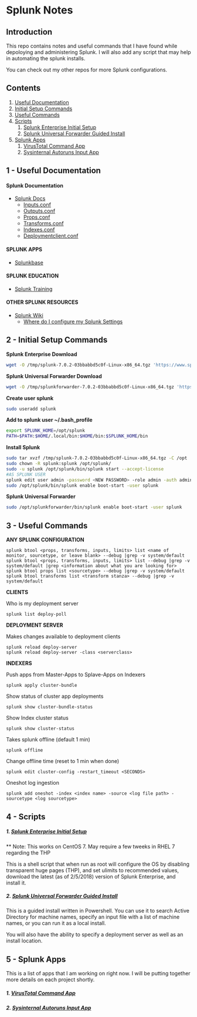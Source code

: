 # Splunk Notes

## Introduction
This repo contains notes and useful commands that I have found while depoloying and administering Splunk. I will also add any script that may help in automating the splunk installs.

You can check out my other repos for more Splunk configurations.

## Contents

1. [Useful Documentation](#1---useful-documentation)
2. [Initial Setup Commands](#2---initial-setup-commands)
3. [Useful Commands](#3---useful-commands)
4. [Scripts](#4---scripts)
	1. [Splunk Enterprise Initial Setup](#1-splunk-enterprise-initial-setup)
	2. [Splunk Universal Forwarder Guided Install](#2-splunk-universal-forwarder-guided-install)
5. [Splunk Apps](#5---splunk-apps)
	1. [VirusTotal Command App](#1-virustotal-command-app)
	2. [Sysinternal Autoruns Input App](#2-sysinternal-autoruns-input-app)

## 1 - Useful Documentation

#### Splunk Documentation
* [Splunk Docs](http://docs.splunk.com/Documentation)
  * [Inputs.conf](http://docs.splunk.com/Documentation/Splunk/7.0.2/admin/Inputsconf)
  * [Outputs.conf](http://docs.splunk.com/Documentation/Splunk/7.0.2/admin/Outputsconf)
  * [Props.conf](http://docs.splunk.com/Documentation/Splunk/7.0.2/admin/Propsconf)
  * [Transforms.conf](http://docs.splunk.com/Documentation/Splunk/7.0.2/admin/Transformsconf)
  * [Indexes.conf](http://docs.splunk.com/Documentation/Splunk/7.0.2/admin/Indexesconf)
  * [Deploymentclient.conf](http://docs.splunk.com/Documentation/Splunk/7.0.2/admin/Deploymentclientconf)
  
#### SPLUNK APPS
* [Splunkbase](https://splunkbase.splunk.com/)
  
#### SPLUNK EDUCATION
* [Splunk Training](https://www.splunk.com/en_us/view/education/SP-CAAAAH9)
  
#### OTHER SPLUNK RESOURCES
* [Splunk Wiki](https://wiki.splunk.com/Main_Page)
  * [Where do I configure my Splunk Settings](https://wiki.splunk.com/Where_do_I_configure_my_Splunk_settings%3F)

## 2 - Initial Setup Commands

**Splunk Enterprise Download**
```bash
wget -O /tmp/splunk-7.0.2-03bbabbd5c0f-Linux-x86_64.tgz 'https://www.splunk.com/bin/splunk/DownloadActivityServlet?architecture=x86_64&platform=linux&version=7.0.2&product=splunk&filename=splunk-7.0.2-03bbabbd5c0f-Linux-x86_64.tgz&wget=true'
```

**Splunk Universal Forwarder Download**
```bash
wget -O /tmp/splunkforwarder-7.0.2-03bbabbd5c0f-Linux-x86_64.tgz 'https://www.splunk.com/bin/splunk/DownloadActivityServlet?architecture=x86_64&platform=linux&version=7.0.2&product=universalforwarder&filename=splunkforwarder-7.0.2-03bbabbd5c0f-Linux-x86_64.tgz&wget=true'
```

**Create user splunk**
```bash
sudo useradd splunk
```

**Add to splunk user ~/.bash_profile**
```bash
export SPLUNK_HOME=/opt/splunk
PATH=$PATH:$HOME/.local/bin:$HOME/bin:$SPLUNK_HOME/bin
```

**Install Splunk**
```bash
sudo tar xvzf /tmp/splunk-7.0.2-03bbabbd5c0f-Linux-x86_64.tgz -C /opt
sudo chown -R splunk:splunk /opt/splunk/
sudo -u splunk /opt/splunk/bin/splunk start --accept-license
#AS SPLUNK USER
splunk edit user admin -password <NEW PASSWORD> -role admin -auth admin:changeme
sudo /opt/splunk/bin/splunk enable boot-start -user splunk
```

**Splunk Universal Forwarder**
```bash
sudo /opt/splunkforwarder/bin/splunk enable boot-start -user splunk
```
## 3 - Useful Commands

**ANY SPLUNK CONFIGURATION**

```
splunk btool <props, transforms, inputs, limits> list <name of monitor, sourcetype, or leave blank> --debug |grep -v system/default
splunk btool <props, transforms, inputs, limits> list --debug |grep -v system/default |grep <information about what you are looking for>
splunk btool props list <sourcetype> --debug |grep -v system/default
splunk btool transforms list <transform stanza> --debug |grep -v system/default
```
**CLIENTS**

Who is my deployment server
```
splunk list deploy-poll
```
**DEPLOYMENT SERVER**

Makes changes available to deployment clients
```
splunk reload deploy-server
splunk reload deploy-server -class <serverclass>
```
**INDEXERS**

Push apps from Master-Apps to Splave-Apps on Indexers
```
splunk apply cluster-bundle
```
Show status of cluster app deployments
```
splunk show cluster-bundle-status
```
Show Index cluster status
```
splunk show cluster-status
```
Takes splunk offline (default 1 min)
```
splunk offline
```
Change offline time (reset to 1 min when done)
```
splunk edit cluster-config -restart_timeout <SECONDS>
```
Oneshot log ingestion
```
splunk add oneshot -index <index name> -source <log file path> -sourcetype <log sourcetype>
```

## 4 - Scripts

##### 1. [Splunk Enterprise Initial Setup](./install_splunkenterprise.sh)
** Note: This works on CentOS 7. May require a few tweeks in RHEL 7 regarding the THP

This is a shell script that when run as root will configure the OS by disabling transparent huge pages (THP), and set ulimits to recommended values, download the latest (as of 2/5/2018) version of Splunk Enterprise, and install it.

##### 2. [Splunk Universal Forwarder Guided Install](./splunk_guided_install.ps1)

This is a guided install written in Powershell. You can use it to search Active Directory for machine names, specify an input file
with a list of machine names, or you can run it as a local install.

You will also have the ability to specify a deployment server as well as an install location. 

## 5 - Splunk Apps

This is a list of apps that I am working on right now. I will be putting together more details on each project shortly.

##### 1. [VirusTotal Command App](https://github.com/badgerttl/vtlu_command)

##### 2. [Sysinternal Autoruns Input App](https://github.com/badgerttl/autoruns_input)
